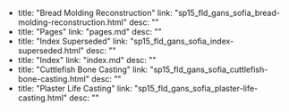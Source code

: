   - title: "Bread Molding Reconstruction"
    link: "sp15_fld_gans_sofia_bread-molding-reconstruction.html"
    desc: ""
  - title: "Pages"
    link: "pages.md"
    desc: ""
  - title: "Index Superseded"
    link: "sp15_fld_gans_sofia_index-superseded.html"
    desc: ""
  - title: "Index"
    link: "index.md"
    desc: ""
  - title: "Cuttlefish Bone Casting"
    link: "sp15_fld_gans_sofia_cuttlefish-bone-casting.html"
    desc: ""
  - title: "Plaster Life Casting"
    link: "sp15_fld_gans_sofia_plaster-life-casting.html"
    desc: ""
